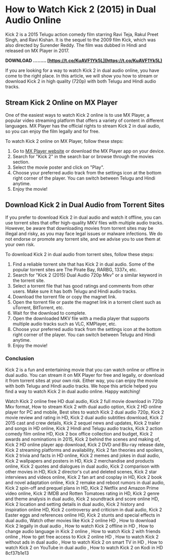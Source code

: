 # How to Watch Kick 2 (2015) in Dual Audio Online
  
Kick 2 is a 2015 Telugu action comedy film starring Ravi Teja, Rakul Preet Singh, and Ravi Kishan. It is the sequel to the 2009 film Kick, which was also directed by Surender Reddy. The film was dubbed in Hindi and released on MX Player in 2017.
 
**DOWNLOAD ……… [https://t.co/KuAVF1Yk5L](https://t.co/KuAVF1Yk5L)**


  
If you are looking for a way to watch Kick 2 in dual audio online, you have come to the right place. In this article, we will show you how to stream or download Kick 2 in high quality (720p) with both Telugu and Hindi audio tracks.
  
## Stream Kick 2 Online on MX Player
  
One of the easiest ways to watch Kick 2 online is to use MX Player, a popular video streaming platform that offers a variety of content in different languages. MX Player has the official rights to stream Kick 2 in dual audio, so you can enjoy the film legally and for free.
  
To watch Kick 2 online on MX Player, follow these steps:
  
1. Go to [MX Player website](https://www.mxplayer.in/) or download the MX Player app on your device.
2. Search for "Kick 2" in the search bar or browse through the movies section.
3. Select the movie poster and click on "Play".
4. Choose your preferred audio track from the settings icon at the bottom right corner of the player. You can switch between Telugu and Hindi anytime.
5. Enjoy the movie!

## Download Kick 2 in Dual Audio from Torrent Sites
  
If you prefer to download Kick 2 in dual audio and watch it offline, you can use torrent sites that offer high-quality MKV files with multiple audio tracks. However, be aware that downloading movies from torrent sites may be illegal and risky, as you may face legal issues or malware infections. We do not endorse or promote any torrent site, and we advise you to use them at your own risk.
  
To download Kick 2 in dual audio from torrent sites, follow these steps:

1. Find a reliable torrent site that has Kick 2 in dual audio. Some of the popular torrent sites are The Pirate Bay, RARBG, 1337x, etc.
2. Search for "Kick 2 (2015) Dual Audio 720p Mkv" or a similar keyword in the torrent site.
3. Select a torrent file that has good ratings and comments from other users. Make sure it has both Telugu and Hindi audio tracks.
4. Download the torrent file or copy the magnet link.
5. Open the torrent file or paste the magnet link in a torrent client such as uTorrent, BitTorrent, etc.
6. Wait for the download to complete.
7. Open the downloaded MKV file with a media player that supports multiple audio tracks such as VLC, KMPlayer, etc.
8. Choose your preferred audio track from the settings icon at the bottom right corner of the player. You can switch between Telugu and Hindi anytime.
9. Enjoy the movie!

### Conclusion
  
Kick 2 is a fun and entertaining movie that you can watch online or offline in dual audio. You can stream it on MX Player for free and legally, or download it from torrent sites at your own risk. Either way, you can enjoy the movie with both Telugu and Hindi audio tracks. We hope this article helped you find a way to watch Kick 2 in dual audio online. Happy watching!
 
Watch Kick 2 online free HD dual audio,  Kick 2 full movie download in 720p Mkv format,  How to stream Kick 2 with dual audio option,  Kick 2 HD online player for PC and mobile,  Best sites to watch Kick 2 dual audio 720p,  Kick 2 movie review and rating in HD,  Kick 2 dual audio subtitles download,  Kick 2 2015 cast and crew details,  Kick 2 sequel news and updates,  Kick 2 trailer and songs in HD online,  Kick 2 Hindi and Telugu audio tracks,  Kick 2 action comedy film online HD,  Kick 2 box office collection and budget,  Kick 2 awards and nominations in 2015,  Kick 2 behind the scenes and making of,  Kick 2 HD online player app download,  Kick 2 DVD and Blu-ray release date,  Kick 2 streaming platforms and availability,  Kick 2 fan theories and spoilers,  Kick 2 trivia and facts in HD online,  Kick 2 memes and jokes in dual audio,  Kick 2 wallpapers and posters in HD,  Kick 2 merchandise and products online,  Kick 2 quotes and dialogues in dual audio,  Kick 2 comparison with other movies in HD,  Kick 2 director's cut and deleted scenes,  Kick 2 star interviews and videos online,  Kick 2 fan art and cosplay in HD,  Kick 2 book and novel adaptation online,  Kick 2 remake and reboot rumors in dual audio,  Kick 2 spin-off and prequel plans in HD,  Kick 2 Netflix and Amazon Prime video online,  Kick 2 IMDB and Rotten Tomatoes rating in HD,  Kick 2 genre and theme analysis in dual audio,  Kick 2 soundtrack and score online HD,  Kick 2 location and setting details in dual audio,  Kick 2 history and inspiration online HD,  Kick 2 controversy and criticism in dual audio,  Kick 2 Easter eggs and references online HD,  Kick 2 stunts and special effects in dual audio,  Watch other movies like Kick 2 online HD ,  How to download Kick 2 legally in dual audio ,  How to watch Kick 2 offline in HD ,  How to change audio language in Kick 2 online ,  How to watch Kick 2 with friends online ,  How to get free access to Kick 2 online HD ,  How to watch Kick 2 without ads in dual audio ,  How to watch Kick 2 on smart TV in HD ,  How to watch Kick 2 on YouTube in dual audio ,  How to watch Kick 2 on Kodi in HD
 8cf37b1e13
 
